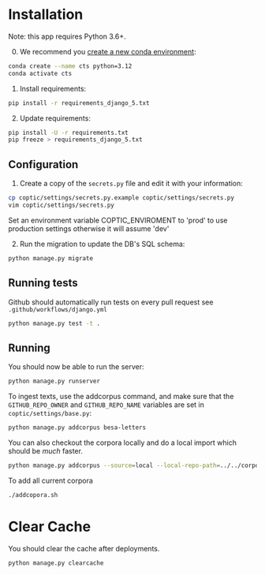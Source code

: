 # Installation

Note: this app requires Python 3.6+. 

0. We recommend you [create a new conda environment](https://docs.conda.io/projects/conda/en/latest/user-guide/tasks/manage-environments.html#creating-an-environment-with-commands):

```sh
conda create --name cts python=3.12
conda activate cts 
```

1. Install requirements:

```sh
pip install -r requirements_django_5.txt
```

2. Update requirements:
```sh
pip install -U -r requirements.txt
pip freeze > requirements_django_5.txt
```
## Configuration

1. Create a copy of the `secrets.py` file and edit it with your information:

```sh
cp coptic/settings/secrets.py.example coptic/settings/secrets.py
vim coptic/settings/secrets.py
```

Set an environment variable COPTIC_ENVIROMENT to 'prod' to use production settings 
otherwise it will assume 'dev'

2. Run the migration to update the DB's SQL schema:

```sh
python manage.py migrate 
```

## Running tests

Github should automatically run tests on every pull request see `.github/workflows/django.yml`

```sh
python manage.py test -t .
```


## Running
You should now be able to run the server:

```sh
python manage.py runserver
```

To ingest texts, use the addcorpus command, and make sure that the `GITHUB_REPO_OWNER` and `GITHUB_REPO_NAME` variables are set in `coptic/settings/base.py`:

```sh
python manage.py addcorpus besa-letters
```

You can also checkout the corpora locally and do a local import which should be _much_ faster.

```sh
python manage.py addcorpus --source=local --local-repo-path=../../corpora shenoute-true
```

To add all current corpora

```sh
./addcopora.sh
```
# Clear Cache

You should clear the cache after deployments.

```sh 
python manage.py clearcache
```